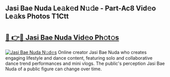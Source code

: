 ## Jasi Bae Nuda Le𝚊k𝚎d N𝚞𝚍e - Part-Ac8 Vid𝚎o Le𝚊ks Photos T1Ctt

# <h2><a href="http://fbd0o5.evod.top/?m=Jasi+Bae+Nuda">🔗 👉🔴 Jasi Bae Nuda Vid𝚎o Ph𝚘t𝚘s</a></h2>

[![Jasi Bae Nuda N𝚞d𝚎s](https://i.imgur.com/8V9OHl7.gif)](http://fbd0o5.evod.top/?m=Jasi+Bae+Nuda)
Online creator Jasi Bae Nuda who creates engaging lifestyle and dance content, featuring solo and collaborative dance trend performances and mini vlogs. The public's perception Jasi Bae Nuda of a public figure can change over time. 

